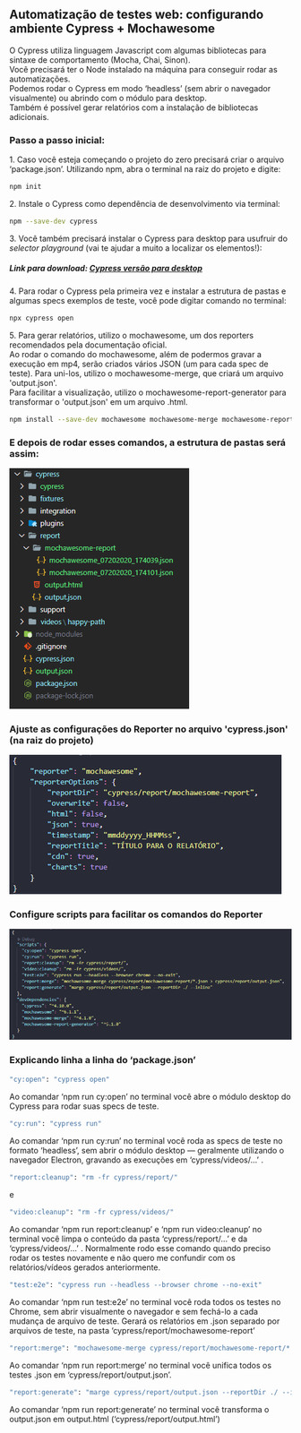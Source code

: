 <h2>
  Automatização de testes web: configurando ambiente Cypress + Mochawesome
</h2>

<p>
  O Cypress utiliza linguagem Javascript com algumas bibliotecas para sintaxe de comportamento
  (Mocha, Chai, Sinon).
<br />
  Você precisará ter o Node instalado na máquina para conseguir rodar as automatizações.
<br />
  Podemos rodar o Cypress em modo ‘headless’ (sem abrir o navegador visualmente) ou abrindo com o módulo para desktop.
<br />
  Também é possível gerar relatórios com a instalação de bibliotecas adicionais.
</p>

<h3>Passo a passo inicial:</h3>

<p>
1. Caso você esteja começando o projeto do zero precisará criar o arquivo ‘package.json’.
Utilizando npm, abra o terminal na raiz do projeto e digite:

```bash
npm init
```
</p>

<p>
2. Instale o Cypress como dependência de desenvolvimento via terminal:

```bash
npm --save-dev cypress
```
</p>

<p>
3. Você também precisará instalar o Cypress para desktop para usufruir do <i>selector playground</i>
(vai te ajudar a muito a localizar os elementos!):
<br />
<h5>Link para download: <a href="https://download.cypress.io/desktop" target="_blank" rel="noopener noreferrer">Cypress versão para desktop</a>
</h5>
</p>

<p>
4. Para rodar o Cypress pela primeira vez e instalar a estrutura de pastas e algumas specs exemplos de teste, você pode
digitar comando no terminal:

```bash
npx cypress open
```
</p>

<p>
5. Para gerar relatórios, utilizo o mochawesome, um dos reporters recomendados pela documentação oficial.
<br />
Ao rodar o comando do mochawesome, além de podermos gravar a execução em mp4, serão criados vários JSON (um para cada spec de teste). Para uni-los, utilizo o mochawesome-merge, que criará um arquivo 'output.json'.
<br />
Para facilitar a visualização, utilizo o mochawesome-report-generator para transformar o 'output.json' em um arquivo
.html.

```bash
npm install --save-dev mochawesome mochawesome-merge mochawesome-report-generator
```
</p>

<h3>
  E depois de rodar esses comandos, a estrutura de pastas será assim:
</h3>

<p>
<img src="./images/cypress2.png">
</p>

<h3>
  Ajuste as configurações do Reporter no arquivo 'cypress.json' (na raiz do projeto)
</h3>

<p>
<img src="./images/cypress3.png">
</p>

<h3>
  Configure scripts para facilitar os comandos do Reporter
</h3>

<p>
<img src="./images/cypress4.png">
</p>

<h3>
  Explicando linha a linha do ‘package.json’
</h3>

<p>

```bash
"cy:open": "cypress open"
```
Ao comandar ‘npm run cy:open’ no terminal você abre o módulo desktop do Cypress para rodar suas specs de teste.
</p>

<p>

```bash
"cy:run": "cypress run"
```
Ao comandar ‘npm run cy:run’ no terminal você roda as specs de teste no formato ‘headless’, sem abrir o módulo desktop —
geralmente utilizando o navegador Electron, gravando as execuções em ‘cypress/videos/…’ .
</p>

<p>

```bash
"report:cleanup": "rm -fr cypress/report/"
```
e

```bash
"video:cleanup": "rm -fr cypress/videos/"
```
Ao comandar ‘npm run report:cleanup’ e ‘npm run video:cleanup’ no terminal você limpa o conteúdo da pasta
‘cypress/report/…’ e da ‘cypress/videos/…’ . Normalmente rodo esse comando quando preciso rodar os testes novamente e
não quero me confundir com os relatórios/vídeos gerados anteriormente.
</p>

<p>

```bash
"test:e2e": "cypress run --headless --browser chrome --no-exit"
```
Ao comandar ‘npm run test:e2e’ no terminal você roda todos os testes no Chrome, sem abrir visualmente o navegador e sem
fechá-lo a cada mudança de arquivo de teste. Gerará os relatórios em .json separado por arquivos de teste, na pasta
‘cypress/report/mochawesome-report’
</p>

<p>

```bash
"report:merge": "mochawesome-merge cypress/report/mochawesome-report/*.json > cypress/report/output.json"
```
Ao comandar ‘npm run report:merge’ no terminal você unifica todos os testes .json em ‘cypress/report/output.json’.
</p>

<p>

```bash
"report:generate": "marge cypress/report/output.json --reportDir ./ --inline"
```
Ao comandar ‘npm run report:generate’ no terminal você transforma o output.json em output.html
(‘cypress/report/output.html’)
</p>